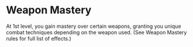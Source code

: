# Weapon Mastery

At 1st level, you gain mastery over certain weapons, granting you unique combat techniques depending on the weapon used. (See Weapon Mastery rules for full list of effects.)